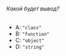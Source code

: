 ###### Какой будет вывод?

-   A: `"class"`
-   B: `"function"`
-   C: `"object"`
-   D: `"string"`
